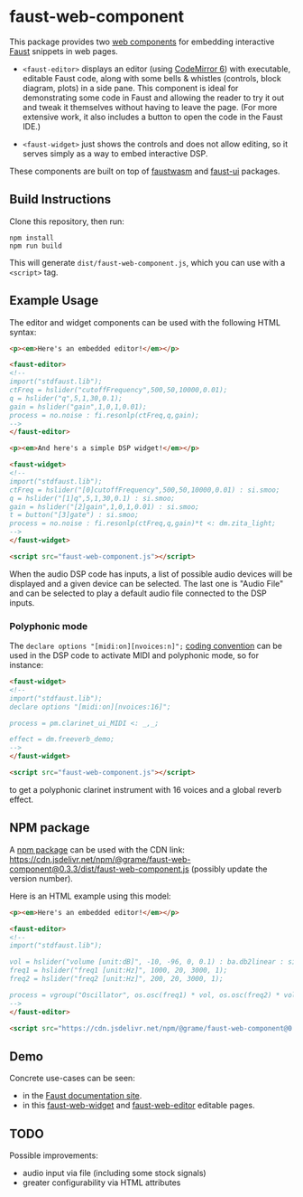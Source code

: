 # faust-web-component

This package provides two [web components](https://developer.mozilla.org/en-US/docs/Web/API/Web_components) for embedding interactive [Faust](https://faust.grame.fr) snippets in web pages.

- `<faust-editor>` displays an editor (using [CodeMirror 6](https://codemirror.net/)) with executable, editable Faust code, along with some bells & whistles (controls, block diagram, plots) in a side pane.
This component is ideal for demonstrating some code in Faust and allowing the reader to try it out and tweak it themselves without having to leave the page. (For more extensive work, it also includes a button to open the code in the Faust IDE.)

- `<faust-widget>` just shows the controls and does not allow editing, so it serves simply as a way to embed interactive DSP.

These components are built on top of [faustwasm](https://github.com/grame-cncm/faustwasm) and [faust-ui](https://github.com/Fr0stbyteR/faust-ui) packages.

## Build Instructions

Clone this repository, then run:

```shell
npm install
npm run build
```

This will generate `dist/faust-web-component.js`, which you can use with a `<script>` tag.

## Example Usage

The editor and widget components can be used with the following HTML syntax:

```html
<p><em>Here's an embedded editor!</em></p>

<faust-editor>
<!--
import("stdfaust.lib");
ctFreq = hslider("cutoffFrequency",500,50,10000,0.01);
q = hslider("q",5,1,30,0.1);
gain = hslider("gain",1,0,1,0.01);
process = no.noise : fi.resonlp(ctFreq,q,gain);
-->
</faust-editor>

<p><em>And here's a simple DSP widget!</em></p>

<faust-widget>
<!--
import("stdfaust.lib");
ctFreq = hslider("[0]cutoffFrequency",500,50,10000,0.01) : si.smoo;
q = hslider("[1]q",5,1,30,0.1) : si.smoo;
gain = hslider("[2]gain",1,0,1,0.01) : si.smoo;
t = button("[3]gate") : si.smoo;
process = no.noise : fi.resonlp(ctFreq,q,gain)*t <: dm.zita_light;
-->
</faust-widget>

<script src="faust-web-component.js"></script>
```

When the audio DSP code has inputs, a list of possible audio devices will be displayed and a given device can be selected. The last one is "Audio File" and can be selected to play a default audio file connected to the DSP inputs.

### Polyphonic mode

The `declare options "[midi:on][nvoices:n]";` [coding convention](https://faustdoc.grame.fr/manual/midi/#configuring-and-activating-polyphony) can be used in the DSP code to activate MIDI and polyphonic mode, so for instance:

```html
<faust-widget>
<!--
import("stdfaust.lib");
declare options "[midi:on][nvoices:16]";

process = pm.clarinet_ui_MIDI <: _,_;

effect = dm.freeverb_demo;
-->
</faust-widget>

<script src="faust-web-component.js"></script>
```

to get a polyphonic clarinet instrument with 16 voices and a global reverb effect.

## NPM package 

 A [npm package](https://www.npmjs.com/package/@grame/faust-web-component) can be used with the CDN link: https://cdn.jsdelivr.net/npm/@grame/faust-web-component@0.3.3/dist/faust-web-component.js (possibly update the version number).
 
 Here is an HTML example using this model:
 
```html
<p><em>Here's an embedded editor!</em></p>

<faust-editor>
<!--
import("stdfaust.lib");

vol = hslider("volume [unit:dB]", -10, -96, 0, 0.1) : ba.db2linear : si.smoo;
freq1 = hslider("freq1 [unit:Hz]", 1000, 20, 3000, 1);
freq2 = hslider("freq2 [unit:Hz]", 200, 20, 3000, 1);

process = vgroup("Oscillator", os.osc(freq1) * vol, os.osc(freq2) * vol);
-->
</faust-editor>

<script src="https://cdn.jsdelivr.net/npm/@grame/faust-web-component@0.3.3/dist/faust-web-component.js"></script>
```

## Demo

Concrete use-cases can be seen: 

- in the [Faust documentation site](https://faustdoc.grame.fr).
- in this [faust-web-widget](https://codepen.io/St-phane-Letz/pen/LYMWybP) and [faust-web-editor](https://codepen.io/St-phane-Letz/pen/YzdZZoK) editable pages.

## TODO

Possible improvements:

- audio input via file (including some stock signals)
- greater configurability via HTML attributes
